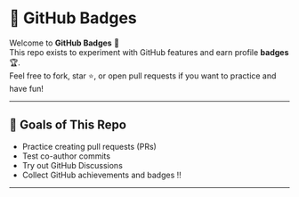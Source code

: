 # 🚀 GitHub Badges

Welcome to **GitHub Badges** 👋  
This repo exists to experiment with GitHub features and earn profile **badges** 🏆.  
Feel free to fork, star ⭐, or open pull requests if you want to practice and have fun!

---

## 🎯 Goals of This Repo
- Practice creating pull requests (PRs)  
- Test co-author commits  
- Try out GitHub Discussions  
- Collect GitHub achievements and badges !!

---
